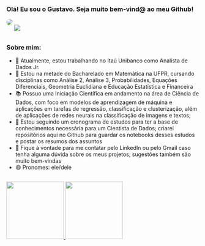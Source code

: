 ### Olá! Eu sou o Gustavo. Seja muito bem-vind@ ao meu Github!

</div>
  <a href = "mailto:gustavor10silva@gmail.com"><img src="https://img.shields.io/badge/-Gmail-%23333?style=for-the-badge&logo=gmail&logoColor=white" target="_blank" style="border-radius: 20px; margin-bottom: 15px"></a>
  <a  href="https://www.linkedin.com/in/gustavo-rodrigues-da-silva/" target="_blank" style="border-radius: 20px; margin-bottom: 15px"><img src="https://img.shields.io/badge/-LinkedIn-%230077B5?style=for-the-badge&logo=linkedin&logoColor=white" target="_blank"></a>
</div>

##  

### Sobre mim:

- 🔭 Atualmente, estou trabalhando no Itaú Unibanco como Analista de Dados Jr.
- 🌱 Estou na metade do Bacharelado em Matemática na UFPR, cursando disciplinas como Análise 2, Análise 3, Probabilidades, Equações Diferenciais, Geometria Euclidiana e Educação Estatística e Financeira
- 📚 Possuo uma Iniciação Científica em andamento na área de Ciência de Dados, com foco em modelos de aprendizagem de máquina e aplicações em tarefas de regressão, classificação e clusterização, além de aplicações de redes neurais na classificação de imagens e textos;
- 📆 Estou seguindo um cronograma de estudos para ter a base de conhecimentos necessária para um Cientista de Dados; criarei repositórios aqui no Github para guardar os notebooks desses estudos e postar os resumos dos assuntos
- 💬 Fique à vontade para me contatar pelo LinkedIn ou pelo Gmail caso tenha alguma dúvida sobre os meus projetos; sugestões também são muito bem-vindas
- 😄 Pronomes: ele/dele

##

<div>
  <a href="https://github.com/gustavor10silva">
  <img height="150em" src="https://github-readme-stats.vercel.app/api?username=gustavor10silva&show_icons=true&theme=dracula&include_all_commits=true&count_private=true"/>
  <img height="150em" src="https://github-readme-stats.vercel.app/api/top-langs/?username=gustavor10silva&layout=compact&langs_count=7&theme=dracula"/>
</div>
